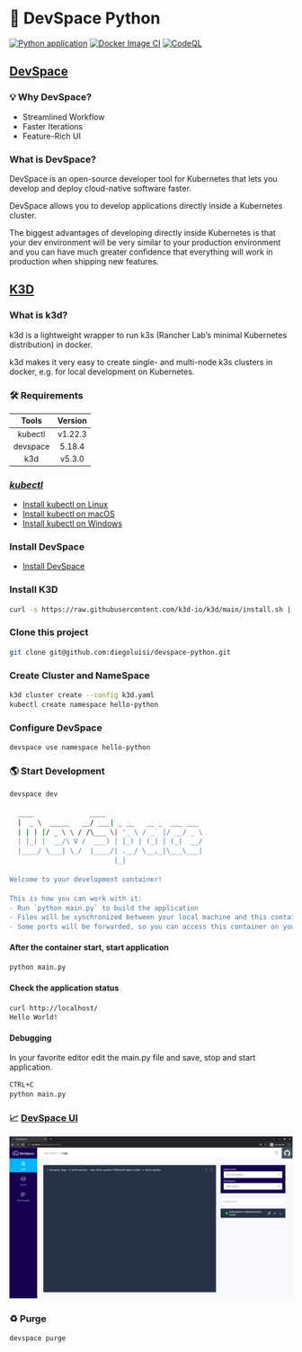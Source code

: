 # 🐍 **DevSpace Python**

[![Python application](https://github.com/diegoluisi/hello-python/actions/workflows/python-app.yml/badge.svg)](https://github.com/diegoluisi/hello-python/actions/workflows/python-app.yml)
[![Docker Image CI](https://github.com/diegoluisi/devspace-python/actions/workflows/docker-image.yml/badge.svg)](https://github.com/diegoluisi/devspace-python/actions/workflows/docker-image.yml)
[![CodeQL](https://github.com/diegoluisi/devspace-python/actions/workflows/codeql-analysis.yml/badge.svg)](https://github.com/diegoluisi/devspace-python/actions/workflows/codeql-analysis.yml)

## [**DevSpace**](https://devspace.sh/)

### 💡 **Why DevSpace?**



- Streamlined Workflow
- Faster Iterations
- Feature-Rich UI

### **What is DevSpace?**


DevSpace is an open-source developer tool for Kubernetes that lets you develop and deploy cloud-native software faster.

DevSpace allows you to develop applications directly inside a Kubernetes cluster.

The biggest advantages of developing directly inside Kubernetes is that your dev environment will be very similar to your production environment and you can have much greater confidence that everything will work in production when shipping new features.


## [**K3D**](https://k3d.io/)

### **What is k3d?**


k3d is a lightweight wrapper to run k3s (Rancher Lab’s minimal Kubernetes distribution) in docker.

k3d makes it very easy to create single- and multi-node k3s clusters in docker, e.g. for local development on Kubernetes.

### 🛠️ **Requirements**

|  Tools   | Version |
| :------: | :-----: |
| kubectl  | v1.22.3 |
| devspace | 5.18.4  |
|   k3d    | v5.3.0  |

### [*kubectl*](https://kubernetes.io/)

- [Install kubectl on Linux](https://kubernetes.io/docs/tasks/tools/install-kubectl-linux/)
- [Install kubectl on macOS](https://kubernetes.io/docs/tasks/tools/install-kubectl-macos)
- [Install kubectl on Windows](https://kubernetes.io/docs/tasks/tools/install-kubectl-windows)

### **Install DevSpace**

- [Install DevSpace](https://devspace.sh/cli/docs/getting-started/installation)

### **Install K3D**

```bash
curl -s https://raw.githubusercontent.com/k3d-io/k3d/main/install.sh | bash
```

### Clone this project

```bash
git clone git@github.com:diegoluisi/devspace-python.git
```

### Create Cluster and NameSpace

```bash
k3d cluster create --config k3d.yaml
kubectl create namespace hello-python
```

### Configure DevSpace

```bash
devspace use namespace hello-python
```

### 🌎 Start Development

```bash
devspace dev

  ____              ____
  |  _ \  _____   __/ ___| _ __   __ _  ___ ___
  | | | |/ _ \ \ / /\___ \| '_ \ / _` |/ __/ _ \
  | |_| |  __/\ V /  ___) | |_) | (_| | (_|  __/
  |____/ \___| \_/  |____/| .__/ \__,_|\___\___|
                          |_|

Welcome to your development container!

This is how you can work with it:
- Run `python main.py` to build the application
- Files will be synchronized between your local machine and this container
- Some ports will be forwarded, so you can access this container on your local machine via http://localhost

```

#### After the container start,  start application

```bash
python main.py
```

#### Check the application status

```bash
curl http://localhost/
Hello World!
```

#### Debugging

In your favorite editor edit the main.py file and save, stop and start application.

```bash
CTRL+C
python main.py
```

### 📈 [DevSpace UI](http://localhost:8090)

![DevSpace UI](.images/devspace-ui.png)

### ♻️ Purge

```bash
devspace purge
```
